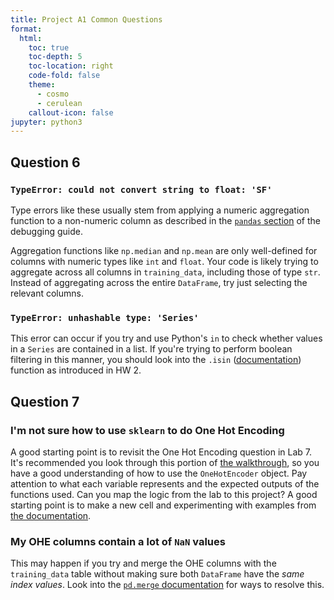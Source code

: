```yaml
---
title: Project A1 Common Questions
format:
  html:
    toc: true
    toc-depth: 5
    toc-location: right
    code-fold: false
    theme:
      - cosmo
      - cerulean
    callout-icon: false
jupyter: python3
---
```


## Question 6

### `TypeError: could not convert string to float: 'SF'`

Type errors like these usually stem from applying a numeric aggregation function to a non-numeric column as described in the [`pandas` section](https://ds100.org/debugging-guide/pandas/pandas.html#typeerror-could-not-convert-string-to-numeric) of the debugging guide.

Aggregation functions like `np.median` and `np.mean` are only well-defined for columns with numeric types like `int` and `float`. Your code is likely trying to aggregate across all columns in `training_data`, including those of type `str`. Instead of aggregating across the entire `DataFrame`, try just selecting the relevant columns.

### `TypeError: unhashable type: 'Series'`

This error can occur if you try and use Python's `in` to check whether values in a `Series` are contained in a list. If you're trying to perform boolean filtering in this manner, you should look into the `.isin` ([documentation](https://pandas.pydata.org/docs/reference/api/pandas.Series.isin.html)) function as introduced in HW 2.

## Question 7

### I'm not sure how to use `sklearn` to do One Hot Encoding

A good starting point is to revisit the One Hot Encoding question in Lab 7. It's recommended you look through this portion of [the walkthrough](https://youtu.be/LohVOmiulHQ?feature=shared&t=442), so you have a good understanding of how to use the `OneHotEncoder` object. Pay attention to what each variable represents and the expected outputs of the functions used. Can you map the logic from the lab to this project? A good starting point is to make a new cell and experimenting with examples from [the documentation](https://scikit-learn.org/stable/modules/generated/sklearn.preprocessing.OneHotEncoder.html).

### My OHE columns contain a lot of `NaN` values

This may happen if you try and merge the OHE columns with the `training_data` table without making sure both `DataFrame` have the *same index values*. Look into the [`pd.merge` documentation](https://pandas.pydata.org/pandas-docs/stable/reference/api/pandas.DataFrame.merge.html) for ways to resolve this.


